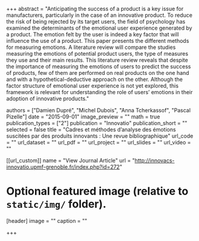 +++
abstract = "Anticipating the success of a product is a key issue for manufacturers, particularly in the case of an innovative product. To reduce the risk of being rejected by its target users, the field of psychology has examined the determinants of the emotional user experience generated by a product. The emotion felt by the user is indeed a key factor that will influence the use of a product. This paper presents the different methods for measuring emotions. A literature review will compare the studies measuring the emotions of potential product users, the type of measures they use and their main results. This literature review reveals that despite the importance of measuring the emotions of users to predict the success of products, few of them are performed on real products on the one hand and with a hypothetical-deductive approach on the other. Although the factor structure of emotional user experience is not yet explored, this framework is relevant for understanding the role of users’ emotions in their adoption of innovative products."

authors = ["Damien Dupré", "Michel Dubois", "Anna Tcherkassof", "Pascal Pizelle"]
date = "2015-09-01"
image_preview = ""
math = true
publication_types = ["2"]
publication = "Innovatio"
publication_short = ""
selected = false
title = "Cadres et méthodes d’analyse des émotions suscitées par des produits innovants : Une revue bibliographique"
url_code = ""
url_dataset = ""
url_pdf = ""
url_project = ""
url_slides = ""
url_video = ""

[[url_custom]]
name = "View Journal Article"
url = "http://innovacs-innovatio.upmf-grenoble.fr/index.php?id=272"

# Optional featured image (relative to `static/img/` folder).
[header]
image = ""
caption = ""

+++
